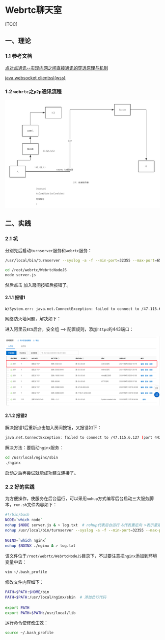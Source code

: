 # Webrtc聊天室

[TOC]

## 一、理论

### 1.1 参考文档

[点对点通讯--实现内网之间直接通讯的穿透原理与机制](https://github.com/tianyalu/NeWebRTCP2PCommunication)

[java websocket clientssl(wss)](https://blog.csdn.net/vertx/article/details/8469535)

### 1.2 `webrtc`之`p2p`通讯流程

![image](https://github.com/tianyalu/NeChatRoom/raw/master/show/webrtc_p2p_process.png)



## 二、实践

### 2.1 坑

分别先后启动`turnserver`服务和`webrtc`服务：

```bash
/usr/local/bin/turnserver --syslog -a -f --min-port=32355 --max-port=65535 --user=tianyalu:123456 -r test --cert=/cert/cert.pem --pkey==/cert/cert.pem --log-file=stdout -v
```

```bash
cd /root/webrtc/WebrtcNodeJS
node server.js
```

然后点击 加入房间按钮后报错了。

#### 2.1.1 报错1

```bash
W/System.err: java.net.ConnectException: failed to connect to /47.115.6.127 (port 443) from /:: (port 42665): connect failed: ETIMEDOUT (Connection timed out)
```

网络防火墙问题，解决如下：

进入阿里云`ECS`后台，安全组 --> 配置规则，添加`https`的443端口：

![image](https://github.com/tianyalu/NeChatRoom/raw/master/show/webrtc_problem1.png)

#### 2.1.2 报错2

解决报错1后重新点击加入房间按钮，又报错如下：

```bash
java.net.ConnectException: failed to connect to /47.115.6.127 (port 443) from /:: (port 42841): connect failed: ECONNREFUSED (Connection refused)
```

解决方法：要启动`nginx`服务：

```bash
cd /usr/local/nginx/sbin
./nginx
```

启动之后再尝试就能成功建立连接了。

### 2.2 好的实践

为方便操作，使服务在后台运行，可以采用`nohup`方式编写后台启动三大服务脚本，`run.sh`文件内容如下：

```bash
#!/bin/bash
NODE=`which node`
nohup $NODE server.js & > log.txt  # nohup代表后台运行 &代表重定向 >表示重定向位置
nohup /usr/local/bin/turnserver --syslog -a -f --min-port=32355 --max-port=65535 --user=tianyalu:123456 -r test --cert=/cert/cert.pem --pkey==/cert/cert.pem --log-file=stdout -v & > log.txt

NGINX=`which nginx`
nohup $NGINX ./nginx & > log.txt
```

该文件位于`/root/webrtc/WebrtcNodeJS`目录下，不过要注意把`nginx`添加到环境变量中去：

```bash
vim ~/.bash_profile
```

修改文件内容如下：

```bash
PATH=$PATH:$HOME/bin
PATH=$PATH:/usr/local/nginx/sbin  # 添加此行代码

export PATH
export PATH=$PATH:/usr/local/lib
```

运行命令使修改生效：

```bash
source ~/.bash_profile
```


